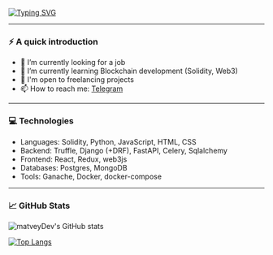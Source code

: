 [![Typing SVG](https://readme-typing-svg.demolab.com?font=Fira+Code&size=19&pause=1000&width=435&lines=Hi+there!+I'm+Solidity+Blockchain+dev)](https://git.io/typing-svg)

---

### ⚡️ A quick introduction
- 🔭 I’m currently looking for a job
- 🌱 I’m currently learning Blockchain development (Solidity, Web3)
- 👯 I'm open to freelancing projects
- 📫 How to reach me: [Telegram](http://t.me/matvey_dev)

---

### 💻 Technologies
- Languages: Solidity, Python, JavaScript, HTML, CSS
- Backend: Truffle, Django (+DRF), FastAPI, Celery, Sqlalchemy
- Frontend: React, Redux, web3js
- Databases: Postgres, MongoDB
- Tools: Ganache, Docker, docker-compose

---

### 📈 GitHub Stats 

![matveyDev's GitHub stats](https://github-readme-stats.vercel.app/api?username=matveyDev&show_icons=true&theme=synthwave)

[![Top Langs](https://github-readme-stats.vercel.app/api/top-langs/?username=matveyDev&layout=compact&theme=synthwave&langs_count=10)](https://github.com/anuraghazra/github-readme-stats)

